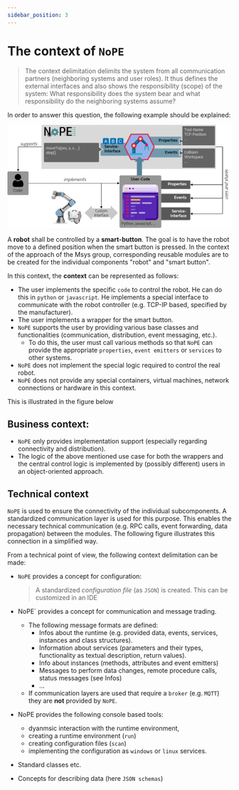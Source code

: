 ```yaml
---
sidebar_position: 3
---
```


# The context of `NoPE`


> The context delimitation delimits the system from all communication partners (neighboring systems and user roles). It thus defines the external interfaces and also shows the responsibility (scope) of the system: What responsibility does the system bear and what responsibility do the neighboring systems assume?

In order to answer this question, the following example should be explained:


![Network](/img/background/context.png)

A **robot** shall be controlled by a **smart-button**. The goal is to have the robot move to a defined position when the smart button is pressed. In the context of the approach of the Msys group, corresponding reusable modules are to be created for the individual components "robot" and "smart button".

In this context, the **context** can be represented as follows:
- The user implements the specific `code` to control the robot. He can do this in `python` or `javascript`. He implements a special interface to communicate with the robot controller (e.g. TCP-IP based, specified by the manufacturer).
- The user implements a wrapper for the smart button.
- `NoPE` supports the user by providing various base classes and functionalities (communication, distribution, event messaging, etc.).
    - To do this, the user must call various methods so that `NoPE` can provide the appropriate `properties`, `event emitters` or `services` to other systems.
- `NoPE` does not implement the special logic required to control the real robot.
- `NoPE` does not provide any special containers, virtual machines, network connections or hardware in this context.

This is illustrated in the figure below

## Business context:
- `NoPE` only provides implementation support (especially regarding connectivity and distribution).
- The logic of the above mentioned use case for both the wrappers and the central control logic is implemented by (possibly different) users in an object-oriented approach.


## Technical context

`NoPE` is used to ensure the connectivity of the individual subcomponents. A standardized communication layer is used for this purpose. This enables the necessary technical communication (e.g. RPC calls, event forwarding, data propagation) between the modules. The following figure illustrates this connection in a simplified way. 

From a technical point of view, the following context delimitation can be made:
- `NoPE` provides a concept for configuration: 

    > A standardized *configuration file* (as `JSON`) is created. This can be customized in an IDE

- NoPE` provides a concept for communication and message trading.
    - The following message formats are defined:
        - Infos about the runtime (e.g. provided data, events, services, instances and class structures).
        - Information about services (parameters and their types, functionality as textual description, return values).
        - Info about instances (methods, attributes and event emitters)
        - Messages to perform data changes, remote procedure calls, status messages (see Infos)
        - ...
    - If communication layers are used that require a `broker` (e.g. `MQTT`) they are **not** provided by `NoPE`.
- NoPE provides the following console based tools:
    - dyanmsic interaction with the runtime environment,
    - creating a runtime environment (`run`)
    - creating configuration files (`scan`)
    - implementing the configuration as `windows` or `linux` services.
- Standard classes etc.
- Concepts for describing data (here `JSON schemas`)